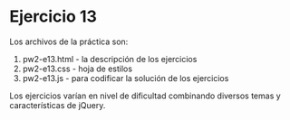 # Ejercicio 13

Los archivos de la práctica son:

1. pw2-e13.html - la descripción de los ejercicios
2. pw2-e13.css - hoja de estilos
3. pw2-e13.js - para codificar la solución de los ejercicios

Los ejercicios varían en nivel de dificultad combinando diversos temas y características de jQuery.
